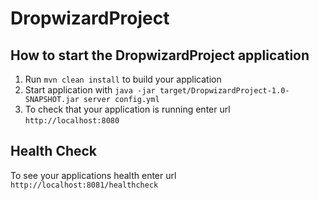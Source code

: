 # DropwizardProject

How to start the DropwizardProject application
---

1. Run `mvn clean install` to build your application
1. Start application with `java -jar target/DropwizardProject-1.0-SNAPSHOT.jar server config.yml`
1. To check that your application is running enter url `http://localhost:8080`

Health Check
---

To see your applications health enter url `http://localhost:8081/healthcheck`
